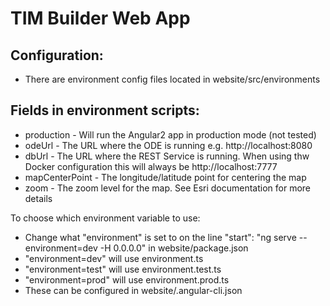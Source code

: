 # TIM Builder Web App

## Configuration: 

* There are environment config files located in website/src/environments

## Fields in environment scripts:

* production - Will run the Angular2 app in production mode (not tested)
* odeUrl - The URL where the ODE is running e.g. http://localhost:8080
* dbUrl - The URL where the REST Service is running. When using thw Docker configuration this will always be http://localhost:7777
* mapCenterPoint - The longitude/latitude point for centering the map
* zoom - The zoom level for the map. See Esri documentation for more details

To choose which environment variable to use: 
* Change what "environment" is set to on the line "start": "ng serve --environment=dev -H 0.0.0.0" in website/package.json 
* "environment=dev" will use environment.ts
* "environment=test" will use environment.test.ts
* "environment=prod" will use environment.prod.ts
* These can be configured in website/.angular-cli.json
